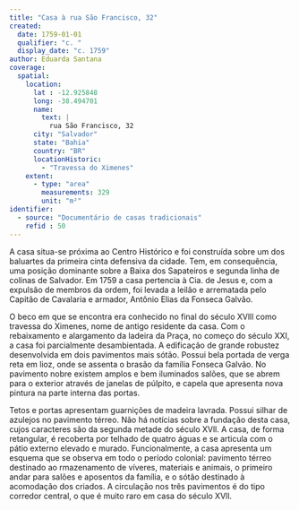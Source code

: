 ```yaml
---
title: "Casa à rua São Francisco, 32"
created:
  date: 1759-01-01
  qualifier: "c. "
  display_date: "c. 1759"
author: Eduarda Santana     
coverage:
  spatial:
    location:
      lat : -12.925848
      long: -38.494701
      name:
        text: |
          rua São Francisco, 32
      city: "Salvador"
      state: "Bahia"
      country: "BR"
      locationHistoric:
        - "Travessa do Ximenes"
    extent:
      - type: "area"
        measurements: 329
        unit: "m²"
identifier:
  - source: "Documentário de casas tradicionais"
    refid : 50
---
```


A casa situa-se próxima ao Centro Histórico e foi construída sobre um dos baluartes da primeira cinta defensiva da cidade. Tem, em consequência, uma posição dominante sobre a Baixa dos Sapateiros e segunda linha de colinas de Salvador. Em 1759 a casa pertencia à Cia. de Jesus e, com a expulsão de membros da ordem, foi levada a leilão e arrematada pelo Capitão de Cavalaria e armador, Antônio Elias da Fonseca Galvão. 

O beco em que se encontra era conhecido no final do século XVlll como travessa do Ximenes, nome de antigo residente da casa. Com o rebaixamento e alargamento da ladeira da Praça, no começo do século XXI, a casa foi parcialmente desambientada. A edificação de grande robustez desenvolvida em dois pavimentos mais sótão. Possui bela portada de verga reta em lioz, onde se assenta o brasão da família Fonseca Galvão. No pavimento nobre existem amplos e bem iluminados salões, que se abrem para o exterior através de janelas de púlpito, e capela que apresenta nova pintura na parte interna das portas.

Tetos e portas apresentam guarnições de madeira lavrada. Possui silhar de azulejos no pavimento térreo. Não há notícias sobre a fundação desta casa, cujos caracteres são da segunda metade do século XVll. A casa, de forma retangular, é recoberta por telhado de quatro águas e se articula com o pátio externo elevado e murado. Funcionalmente, a casa apresenta um esquema que se observa em todo o período colonial: pavimento térreo destinado ao rmazenamento de víveres, materiais e animais, o primeiro andar para salões e aposentos da família, e o sótão destinado à acomodação dos criados. A circulação nos três pavimentos é do tipo corredor central, o que é muito raro em casa do século XVll.
